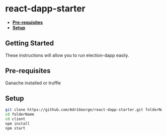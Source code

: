 # react-dapp-starter

- **[Pre-requisites](#pre-requisites)**
- **[Setup](#setup)**

## Getting Started

These instructions will allow you to run election-dapp easily.

## Pre-requisites

Ganache installed or truffle

## Setup

```sh
git clone https://github.com/AdriGeorge/react-dapp-starter.git folderName
cd folderName
cd client
npm install
npm start
```
